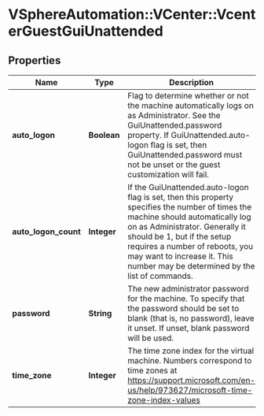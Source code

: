 # VSphereAutomation::VCenter::VcenterGuestGuiUnattended

## Properties
Name | Type | Description | Notes
------------ | ------------- | ------------- | -------------
**auto_logon** | **Boolean** | Flag to determine whether or not the machine automatically logs on as Administrator. See the GuiUnattended.password property. If GuiUnattended.auto-logon flag is set, then GuiUnattended.password must not be unset or the guest customization will fail. | 
**auto_logon_count** | **Integer** | If the GuiUnattended.auto-logon flag is set, then this property specifies the number of times the machine should automatically log on as Administrator. Generally it should be 1, but if the setup requires a number of reboots, you may want to increase it. This number may be determined by the list of commands. | 
**password** | **String** | The new administrator password for the machine. To specify that the password should be set to blank (that is, no password), leave it unset. If unset, blank password will be used. | [optional] 
**time_zone** | **Integer** | The time zone index for the virtual machine. Numbers correspond to time zones at https://support.microsoft.com/en-us/help/973627/microsoft-time-zone-index-values | 


